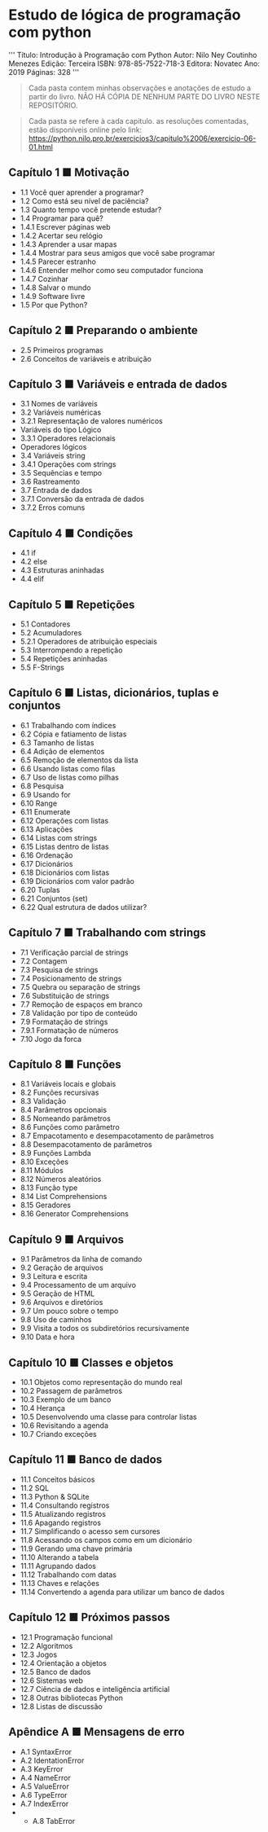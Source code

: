 # Estudo de lógica de programação com python

'''
Título: Introdução à Programação com Python
Autor: Nilo Ney Coutinho Menezes
Edição: Terceira
ISBN: 978-85-7522-718-3
Editora: Novatec
Ano: 2019
Páginas: 328
'''

> Cada pasta contem minhas observações e anotações de estudo a partir do livro. NÃO HÁ CÓPIA DE NENHUM PARTE DO LIVRO NESTE REPOSITÓRIO.

> Cada pasta se refere à cada capitulo. as resoluções comentadas, estão disponíveis online pelo link: https://python.nilo.pro.br/exercicios3/capitulo%2006/exercicio-06-01.html 


## Capítulo 1 ■ Motivação
* 1.1 Você quer aprender a programar?
* 1.2 Como está seu nível de paciência?
* 1.3 Quanto tempo você pretende estudar?
* 1.4 Programar para quê?
* 1.4.1 Escrever páginas web
* 1.4.2 Acertar seu relógio
* 1.4.3 Aprender a usar mapas
* 1.4.4 Mostrar para seus amigos que você sabe programar
* 1.4.5 Parecer estranho
* 1.4.6 Entender melhor como seu computador funciona
* 1.4.7 Cozinhar
* 1.4.8 Salvar o mundo
* 1.4.9 Software livre
* 1.5 Por que Python? 

## Capítulo 2 ■ Preparando o ambiente 
* 2.5 Primeiros programas
* 2.6 Conceitos de variáveis e atribuição 

## Capítulo 3 ■ Variáveis e entrada de dados 
* 3.1 Nomes de variáveis
* 3.2 Variáveis numéricas
* 3.2.1 Representação de valores numéricos
* Variáveis do tipo Lógico
* 3.3.1 Operadores relacionais
* Operadores lógicos
* 3.4 Variáveis string
* 3.4.1 Operações com strings
* 3.5 Sequências e tempo
* 3.6 Rastreamento
* 3.7 Entrada de dados
* 3.7.1 Conversão da entrada de dados
* 3.7.2 Erros comuns  

## Capítulo 4 ■ Condições 
* 4.1 if
* 4.2 else
* 4.3 Estruturas aninhadas
* 4.4 elif 

## Capítulo 5 ■ Repetições 
* 5.1 Contadores
* 5.2 Acumuladores
* 5.2.1 Operadores de atribuição especiais
* 5.3 Interrompendo a repetição
* 5.4 Repetições aninhadas
* 5.5 F-Strings 

## Capítulo 6 ■ Listas, dicionários, tuplas e conjuntos 
* 6.1 Trabalhando com índices
* 6.2 Cópia e fatiamento de listas
* 6.3 Tamanho de listas
* 6.4 Adição de elementos
* 6.5 Remoção de elementos da lista
* 6.6 Usando listas como filas
* 6.7 Uso de listas como pilhas
* 6.8 Pesquisa
* 6.9 Usando for
* 6.10 Range
* 6.11 Enumerate
* 6.12 Operações com listas
* 6.13 Aplicações
* 6.14 Listas com strings
* 6.15 Listas dentro de listas
* 6.16 Ordenação
* 6.17 Dicionários
* 6.18 Dicionários com listas
* 6.19 Dicionários com valor padrão
* 6.20 Tuplas
* 6.21 Conjuntos (set)
* 6.22 Qual estrutura de dados utilizar? 

## Capítulo 7 ■ Trabalhando com strings 
* 7.1 Verificação parcial de strings
* 7.2 Contagem
* 7.3 Pesquisa de strings
* 7.4 Posicionamento de strings
* 7.5 Quebra ou separação de strings
* 7.6 Substituição de strings
* 7.7 Remoção de espaços em branco
* 7.8 Validação por tipo de conteúdo
* 7.9 Formatação de strings
* 7.9.1 Formatação de números
* 7.10 Jogo da forca 

## Capítulo 8 ■ Funções 
* 8.1 Variáveis locais e globais
* 8.2 Funções recursivas
* 8.3 Validação
* 8.4 Parâmetros opcionais
* 8.5 Nomeando parâmetros
* 8.6 Funções como parâmetro
* 8.7 Empacotamento e desempacotamento de parâmetros
* 8.8 Desempacotamento de parâmetros
* 8.9 Funções Lambda
* 8.10 Exceções
* 8.11 Módulos
* 8.12 Números aleatórios
* 8.13 Função type
* 8.14 List Comprehensions
* 8.15 Geradores
* 8.16 Generator Comprehensions

## Capítulo 9 ■ Arquivos 
* 9.1 Parâmetros da linha de comando
* 9.2 Geração de arquivos
* 9.3 Leitura e escrita
* 9.4 Processamento de um arquivo
* 9.5 Geração de HTML
* 9.6 Arquivos e diretórios
* 9.7 Um pouco sobre o tempo
* 9.8 Uso de caminhos
* 9.9 Visita a todos os subdiretórios recursivamente
* 9.10 Data e hora 

## Capítulo 10 ■ Classes e objetos 
* 10.1 Objetos como representação do mundo real
* 10.2 Passagem de parâmetros
* 10.3 Exemplo de um banco
* 10.4 Herança
* 10.5 Desenvolvendo uma classe para controlar listas
* 10.6 Revisitando a agenda
* 10.7 Criando exceções 

## Capítulo 11 ■ Banco de dados 
* 11.1 Conceitos básicos
* 11.2 SQL
* 11.3 Python & SQLite
* 11.4 Consultando registros
* 11.5 Atualizando registros
* 11.6 Apagando registros
* 11.7 Simplificando o acesso sem cursores
* 11.8 Acessando os campos como em um dicionário
* 11.9 Gerando uma chave primária
* 11.10 Alterando a tabela
* 11.11 Agrupando dados
* 11.12 Trabalhando com datas
* 11.13 Chaves e relações
* 11.14 Convertendo a agenda para utilizar um banco de dados 

## Capítulo 12 ■ Próximos passos
* 12.1 Programação funcional
* 12.2 Algoritmos
* 12.3 Jogos
* 12.4 Orientação a objetos
* 12.5 Banco de dados
* 12.6 Sistemas web
* 12.7 Ciência de dados e inteligência artificial
* 12.8 Outras bibliotecas Python
* 12.8 Listas de discussão 

## Apêndice A ■ Mensagens de erro 
* A.1 SyntaxError
* A.2 IdentationError
* A.3 KeyError
* A.4 NameError
* A.5 ValueError
* A.6 TypeError
* A.7 IndexError
* * A.8 TabError 
